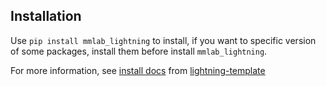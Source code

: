 ## Installation

Use `pip install mmlab_lightning` to install, if you want to specific version of some packages, install them before install `mmlab_lightning`.

For more information, see [install docs](https://github.com/shenmishajing/lightning_template/blob/main/docs/installation/installation.md) from [lightning-template](https://github.com/shenmishajing/lightning_template)
